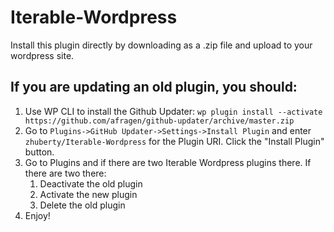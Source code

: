 # Iterable-Wordpress
Install this plugin directly by downloading as a .zip file and upload to your wordpress site.

## If you are updating an old plugin, you should:
1. Use WP CLI to install the Github Updater: `wp plugin install --activate https://github.com/afragen/github-updater/archive/master.zip`
1. Go to `Plugins->GitHub Updater->Settings->Install Plugin` and enter `zhuberty/Iterable-Wordpress` for the Plugin URI. Click the "Install Plugin" button.
1. Go to Plugins and if there are two Iterable Wordpress plugins there. If there are two there:
   1. Deactivate the old plugin
   1. Activate the new plugin
   1. Delete the old plugin
1. Enjoy!

